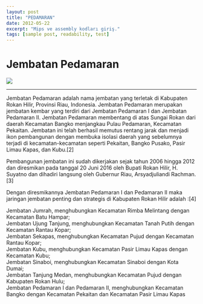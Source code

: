```yaml
---
layout: post
title: "PEDAMARAN"
date: 2012-05-22
excerpt: "Mips ve assembly kodları giriş."
tags: [sample post, readability, test]
---
```

**Jembatan Pedamaran**
===
<img src="https://encrypted-tbn0.gstatic.com/images?q=tbn:ANd9GcQ2v9GnB7Ohyfbqfw8Se5ekWDhdL3i2OWlz1BS3SG9SRSoT3CJE">


---
Jembatan Pedamaran adalah nama jembatan yang terletak di Kabupaten Rokan Hilir, Provinsi Riau, Indonesia. Jembatan Pedamaran merupakan jembatan kembar yang terdiri dari Jembatan Pedamaran I dan Jembatan Pedamaran II. Jembatan Pedamaran membentang di atas Sungai Rokan dari daerah Kecamatan Bangko menjangkau Pulau Pedamaran, Kecamatan Pekaitan. Jembatan ini telah berhasil memutus rentang jarak dan menjadi ikon pembangunan dengan membuka isolasi daerah yang sebelumnya terjadi di kecamatan-kecamatan seperti Pekaitan, Bangko Pusako, Pasir Limau Kapas, dan Kubu.[2]

Pembangunan jembatan ini sudah dikerjakan sejak tahun 2006 hingga 2012 dan diresmikan pada tanggal 20 Juni 2016 oleh Bupati Rokan Hilir, H. Suyatno dan dihadiri langsung oleh Gubernur Riau, Arsyadjuliandi Rachman.[3]

Dengan diresmikannya Jembatan Pedamaran I dan Pedamaran II maka jaringan jembatan penting dan strategis di Kabupaten Rokan Hilir adalah :[4]

Jembatan Jumrah, menghubungkan Kecamatan Rimba Melintang dengan Kecamatan Batu Hampar;<br>
Jembatan Ujung Tanjung, menghubungkan Kecamatan Tanah Putih dengan Kecamatan Rantau Kopar;<br>
Jembatan Sekapas, menghubungkan Kecamatan Pujud dengan Kecamatan Rantau Kopar;<br>
Jembatan Kubu, menghubungkan Kecamatan Pasir Limau Kapas dengan Kecamatan Kubu;<br>
Jembatan Sinaboi, menghubungkan Kecamatan Sinaboi dengan Kota Dumai;<br>
Jembatan Tanjung Medan, menghubungkan Kecamatan Pujud dengan Kabupaten Rokan Hulu;<br>
Jembatan Pedamaran I dan Pedamaran II, menghubungkan Kecamatan Bangko dengan Kecamatan Pekaitan dan Kecamatan Pasir Limau Kapas<br>



